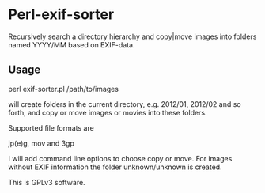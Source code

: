 Perl-exif-sorter
================

Recursively search a directory hierarchy and copy|move images into folders named YYYY/MM based on EXIF-data.

Usage
-----

perl exif-sorter.pl /path/to/images

will create folders in the current directory, e.g. 2012/01, 2012/02
and so forth, and copy or move images or movies into these folders.

Supported file formats are

jp(e)g, mov and 3gp

I will add command line options to choose copy or move. For images
without EXIF information the folder unknown/unknown is created.

This is GPLv3 software.
